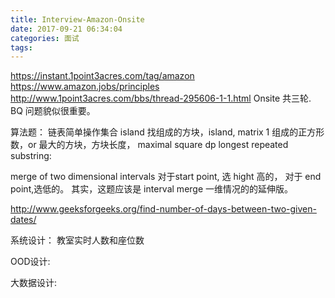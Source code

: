```yaml
---
title: Interview-Amazon-Onsite
date: 2017-09-21 06:34:04
categories: 面试
tags:
---
```

https://instant.1point3acres.com/tag/amazon
https://www.amazon.jobs/principles
http://www.1point3acres.com/bbs/thread-295606-1-1.html
Onsite 共三轮.
BQ 问题貌似很重要。

算法题：
链表简单操作集合
island 找组成的方块，island, matrix 1 组成的正方形数，or 最大的方块，方块长度， maximal square dp
longest repeated substring:

merge of two dimensional intervals
对于start point, 选 hight 高的， 对于 end point,选低的。
其实，这题应该是 interval merge 一维情况的的延伸版。


http://www.geeksforgeeks.org/find-number-of-days-between-two-given-dates/
 

系统设计：
教室实时人数和座位数

OOD设计:

大数据设计:

